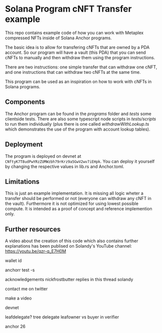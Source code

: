 # Solana Program cNFT Transfer example

This repo contains example code of how you can work with Metaplex compressed NFTs inside of Solana Anchor programs.

The basic idea is to allow for transfering cNFTs that are owned by a PDA account. So our program will have a vault (this PDA) that you can send cNFTs to manually and then withdraw them using the program instructions.

There are two instructions: one simple transfer that can withdraw one cNFT, and one instructions that can withdraw two cNFTs at the same time.

This program can be used as an inspiration on how to work with cNFTs in Solana programs.

## Components

The Anchor program can be found in the *programs* folder and *tests* some clientside tests. There are also some typescript node scripts in *tests/scripts* to run them individually (plus there is one called *withdrawWithLookup.ts* which demonstrates the use of the program with account lookup tables). 

## Deployment

The program is deployed on devnet at `CNftyK7T8udPwYRzZUMWzbh79rKrz9a5GwV2wv7iEHpk`. 
You can deploy it yourself by changing the respective values in lib.rs and Anchor.toml.

## Limitations

This is just an example implementation. It is missing all logic wheter a transfer should be performed or not (everyone can withdraw any cNFT in the vault). 
Furthermore it is not optimized for using lowest possible compute. It is intended as a proof of concept and reference implemention only. 

## Further resources

A video about the creation of this code which also contains further explanations has been publised on Solandy's YouTube channel:
https://youtu.be/qzr-q_E7H0M


wallet id 

anchorr test -s


acknowledgements
nickfrostbutter
replies in this thread
solandy 


contact me on twitter

make a video

devnet

leafdelegate?
tree delegate
leafowner vs buyer in verifier

anchor 26